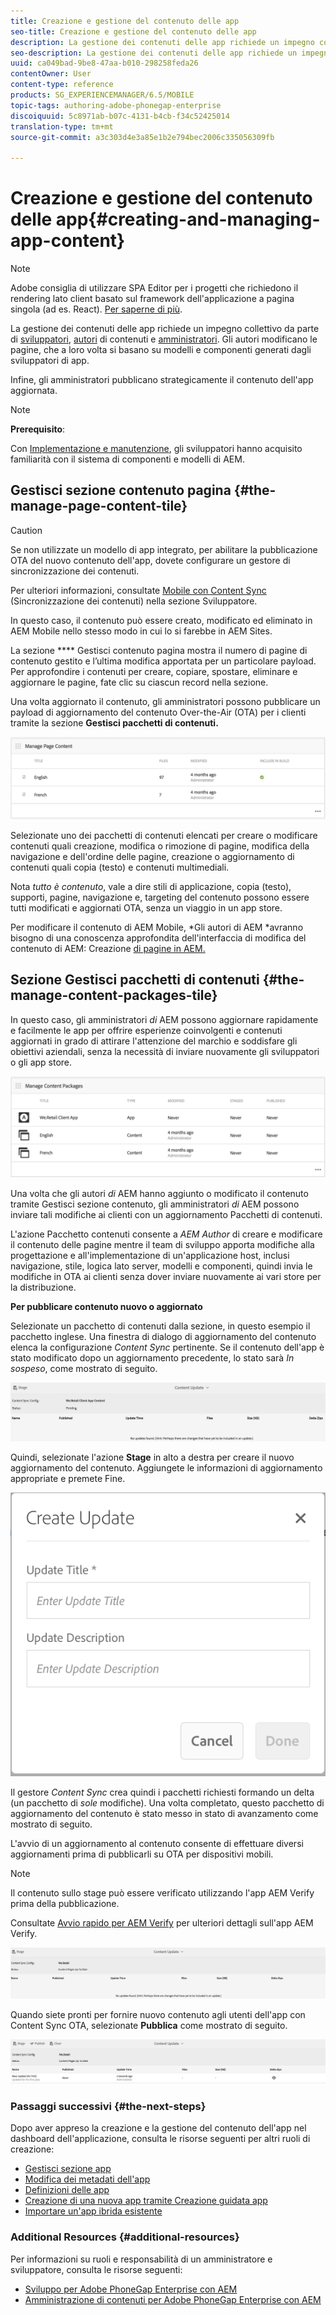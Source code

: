```yaml
---
title: Creazione e gestione del contenuto delle app
seo-title: Creazione e gestione del contenuto delle app
description: La gestione dei contenuti delle app richiede un impegno collettivo da parte di sviluppatori, autori di contenuti e amministratori.  Gli autori modificano le pagine, che a loro volta si basano su modelli e componenti generati dagli sviluppatori di app.
seo-description: La gestione dei contenuti delle app richiede un impegno collettivo da parte di sviluppatori, autori di contenuti e amministratori.  Gli autori modificano le pagine, che a loro volta si basano su modelli e componenti generati dagli sviluppatori di app.
uuid: ca049bad-9be8-47aa-b010-298258feda26
contentOwner: User
content-type: reference
products: SG_EXPERIENCEMANAGER/6.5/MOBILE
topic-tags: authoring-adobe-phonegap-enterprise
discoiquuid: 5c8971ab-b07c-4131-b4cb-f34c52425014
translation-type: tm+mt
source-git-commit: a3c303d4e3a85e1b2e794bec2006c335056309fb

---
```



# Creazione e gestione del contenuto delle app{#creating-and-managing-app-content}

>[!NOTE]
>
>Adobe consiglia di utilizzare SPA Editor per i progetti che richiedono il rendering lato client basato sul framework dell&#39;applicazione a pagina singola (ad es. React). [Per saperne di più](/help/sites-developing/spa-overview.md).

La gestione dei contenuti delle app richiede un impegno collettivo da parte di [sviluppatori](#developer), [autori](#author) di contenuti e [amministratori](#administrator). Gli autori modificano le pagine, che a loro volta si basano su modelli e componenti generati dagli sviluppatori di app.

Infine, gli amministratori pubblicano strategicamente il contenuto dell&#39;app aggiornata.

>[!NOTE]
>
>**Prerequisito**:
>
>Con [Implementazione e manutenzione](/help/sites-deploying/deploy.md), gli sviluppatori hanno acquisito familiarità con il sistema di componenti e modelli di AEM.

## Gestisci sezione contenuto pagina {#the-manage-page-content-tile}

>[!CAUTION]
>
>Se non utilizzate un modello di app integrato, per abilitare la pubblicazione OTA del nuovo contenuto dell&#39;app, dovete configurare un gestore di sincronizzazione dei contenuti.
>
>Per ulteriori informazioni, consultate [Mobile con Content Sync](/help/mobile/phonegap-contentsync.md) (Sincronizzazione dei contenuti) nella sezione Sviluppatore.

In questo caso, il contenuto può essere creato, modificato ed eliminato in AEM Mobile nello stesso modo in cui lo si farebbe in AEM Sites.

La sezione **** Gestisci contenuto pagina mostra il numero di pagine di contenuto gestito e l’ultima modifica apportata per un particolare payload. Per approfondire i contenuti per creare, copiare, spostare, eliminare e aggiornare le pagine, fate clic su ciascun record nella sezione.

Una volta aggiornato il contenuto, gli amministratori possono pubblicare un payload di aggiornamento del contenuto Over-the-Air (OTA) per i clienti tramite la sezione **Gestisci pacchetti di contenuti.**

![chlimage_1-161](assets/chlimage_1-161.png)

Selezionate uno dei pacchetti di contenuti elencati per creare o modificare contenuti quali creazione, modifica o rimozione di pagine, modifica della navigazione e dell&#39;ordine delle pagine, creazione o aggiornamento di contenuti quali copia (testo) e contenuti multimediali.

Nota *tutto è contenuto*, vale a dire stili di applicazione, copia (testo), supporti, pagine, navigazione e, targeting del contenuto possono essere tutti modificati e aggiornati OTA, senza un viaggio in un app store.

Per modificare il contenuto di AEM Mobile, *Gli autori di AEM *avranno bisogno di una conoscenza approfondita dell&#39;interfaccia di modifica del contenuto di AEM: Creazione [di pagine in AEM.](/help/sites-authoring/qg-page-authoring.md)

## Sezione Gestisci pacchetti di contenuti {#the-manage-content-packages-tile}

In questo caso, gli amministratori *di* AEM possono aggiornare rapidamente e facilmente le app per offrire esperienze coinvolgenti e contenuti aggiornati in grado di attirare l&#39;attenzione del marchio e soddisfare gli obiettivi aziendali, senza la necessità di inviare nuovamente gli sviluppatori o gli app store.

![chlimage_1-162](assets/chlimage_1-162.png)

Una volta che gli autori *di* AEM hanno aggiunto o modificato il contenuto tramite Gestisci sezione contenuto, gli amministratori *di* AEM possono inviare tali modifiche ai clienti con un aggiornamento Pacchetti di contenuti.

L&#39;azione Pacchetto contenuti consente a *AEM Author* di creare e modificare il contenuto delle pagine mentre il team di sviluppo apporta modifiche alla progettazione e all&#39;implementazione di un&#39;applicazione host, inclusi navigazione, stile, logica lato server, modelli e componenti, quindi invia le modifiche in OTA ai clienti senza dover inviare nuovamente ai vari store per la distribuzione.

**Per pubblicare contenuto nuovo o aggiornato**

Selezionate un pacchetto di contenuti dalla sezione, in questo esempio il pacchetto inglese. Una finestra di dialogo di aggiornamento del contenuto elenca la configurazione *Content Sync* pertinente. Se il contenuto dell&#39;app è stato modificato dopo un aggiornamento precedente, lo stato sarà *In sospeso*, come mostrato di seguito.

![chlimage_1-163](assets/chlimage_1-163.png)

Quindi, selezionate l&#39;azione **Stage** in alto a destra per creare il nuovo aggiornamento del contenuto. Aggiungete le informazioni di aggiornamento appropriate e premete Fine.

![chlimage_1-164](assets/chlimage_1-164.png)

Il gestore *Content Sync* crea quindi i pacchetti richiesti formando un delta (un pacchetto di *sole* modifiche). Una volta completato, questo pacchetto di aggiornamento del contenuto è stato messo in stato di avanzamento come mostrato di seguito.

L&#39;avvio di un aggiornamento al contenuto consente di effettuare diversi aggiornamenti prima di pubblicarli su OTA per dispositivi mobili.

>[!NOTE]
>
>Il contenuto sullo stage può essere verificato utilizzando l&#39;app AEM Verify prima della pubblicazione.
>
>Consultate [Avvio rapido per AEM Verify](/help/mobile/phonegap-mobile-quickstart.md) per ulteriori dettagli sull&#39;app AEM Verify.

![chlimage_1-165](assets/chlimage_1-165.png)

Quando siete pronti per fornire nuovo contenuto agli utenti dell&#39;app con Content Sync OTA, selezionate **Pubblica** come mostrato di seguito.

![chlimage_1-166](assets/chlimage_1-166.png)

### Passaggi successivi {#the-next-steps}

Dopo aver appreso la creazione e la gestione del contenuto dell&#39;app nel dashboard dell&#39;applicazione, consulta le risorse seguenti per altri ruoli di creazione:

* [Gestisci sezione app](/help/mobile/phonegap-app-details-tile.md)
* [Modifica dei metadati dell&#39;app](/help/mobile/phonegap-editmetadata.md)
* [Definizioni delle app](/help/mobile/phonegap-app-definitions.md)
* [Creazione di una nuova app tramite Creazione guidata app](/help/mobile/phonegap-create-new-app.md)
* [Importare un&#39;app ibrida esistente](/help/mobile/phonegap-adding-content-to-imported-app.md)

### Additional Resources {#additional-resources}

Per informazioni su ruoli e responsabilità di un amministratore e sviluppatore, consulta le risorse seguenti:

* [Sviluppo per Adobe PhoneGap Enterprise con AEM](/help/mobile/developing-in-phonegap.md)
* [Amministrazione di contenuti per Adobe PhoneGap Enterprise con AEM](/help/mobile/administer-phonegap.md)
